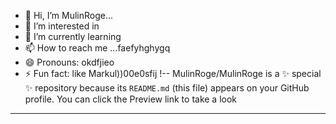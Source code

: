 - 👋 Hi, I’m MulinRoge...
- 👀 I’m interested in 
- 🌱 I’m currently learning
- 📫 How to reach me ...faefyhghygq
- 😄 Pronouns: okdfjieo
- ⚡ Fun fact: like Markul))00e0sfij
!--
MulinRoge/MulinRoge is a ✨ special ✨ repository because its `README.md` (this file) appears on your GitHub profile.
You can click the Preview link to take a look 
---
